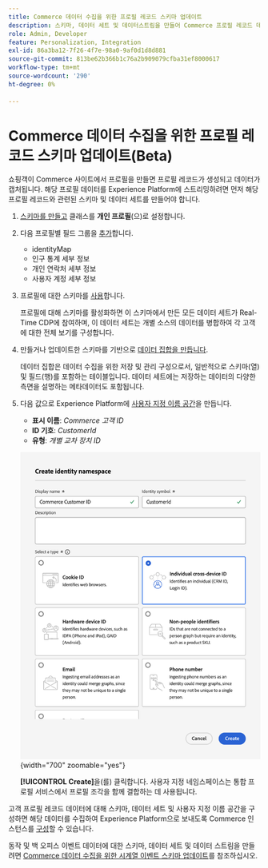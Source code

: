 ```yaml
---
title: Commerce 데이터 수집을 위한 프로필 레코드 스키마 업데이트
description: 스키마, 데이터 세트 및 데이터스트림을 만들어 Commerce 프로필 레코드 데이터를 수집하여 Experience Platform으로 전송하는 방법에 대해 알아봅니다.
role: Admin, Developer
feature: Personalization, Integration
exl-id: 86a3ba12-7f26-4f7e-98a0-9af0d1d8d881
source-git-commit: 813be62b366b1c76a2b909079cfba31ef8000617
workflow-type: tm+mt
source-wordcount: '290'
ht-degree: 0%

---
```


# Commerce 데이터 수집을 위한 프로필 레코드 스키마 업데이트(Beta)

쇼핑객이 Commerce 사이트에서 프로필을 만들면 프로필 레코드가 생성되고 데이터가 캡처됩니다. 해당 프로필 데이터를 Experience Platform에 스트리밍하려면 먼저 해당 프로필 레코드와 관련된 스키마 및 데이터 세트를 만들어야 합니다.

1. [스키마를 만들고](https://experienceleague.adobe.com/en/docs/experience-platform/xdm/ui/resources/schemas) 클래스를 **개인 프로필**(으)로 설정합니다.

1. 다음 프로필별 필드 그룹을 [추가](https://experienceleague.adobe.com/en/docs/experience-platform/xdm/ui/resources/schemas)합니다.

   - identityMap
   - 인구 통계 세부 정보
   - 개인 연락처 세부 정보
   - 사용자 계정 세부 정보

1. 프로필에 대한 스키마를 [사용](https://experienceleague.adobe.com/en/docs/experience-platform/xdm/ui/resources/schemas)합니다.

   프로필에 대해 스키마를 활성화하면 이 스키마에서 만든 모든 데이터 세트가 Real-Time CDP에 참여하며, 이 데이터 세트는 개별 소스의 데이터를 병합하여 각 고객에 대한 전체 보기를 구성합니다.

1. 만들거나 업데이트한 스키마를 기반으로 [데이터 집합을 만듭니다](https://experienceleague.adobe.com/en/docs/platform-learn/implement-mobile-sdk/experience-cloud/platform).

   데이터 집합은 데이터 수집을 위한 저장 및 관리 구성으로서, 일반적으로 스키마(열) 및 필드(행)를 포함하는 테이블입니다. 데이터 세트에는 저장하는 데이터의 다양한 측면을 설명하는 메타데이터도 포함됩니다.

1. 다음 값으로 Experience Platform에 [사용자 지정 이름 공간](https://experienceleague.adobe.com/en/docs/experience-platform/identity/features/namespaces#create-namespaces)을 만듭니다.

   - **표시 이름**: _Commerce 고객 ID_
   - **ID 기호**: _CustomerId_
   - **유형**: _개별 교차 장치 ID_

   ![사용자 지정 네임스페이스 만들기](assets/custom-namespace.png){width="700" zoomable="yes"}

   **[!UICONTROL Create]**&#x200B;을(를) 클릭합니다. 사용자 지정 네임스페이스는 통합 프로필 서비스에서 프로필 조각을 함께 결합하는 데 사용됩니다.

고객 프로필 레코드 데이터에 대해 스키마, 데이터 세트 및 사용자 지정 이름 공간을 구성하면 해당 데이터를 수집하여 Experience Platform으로 보내도록 Commerce 인스턴스를 [구성](connect-data.md#data-collection)할 수 있습니다.

동작 및 백 오피스 이벤트 데이터에 대한 스키마, 데이터 세트 및 데이터 스트림을 만들려면 [Commerce 데이터 수집을 위한 시계열 이벤트 스키마 업데이트](update-xdm.md)를 참조하십시오.
